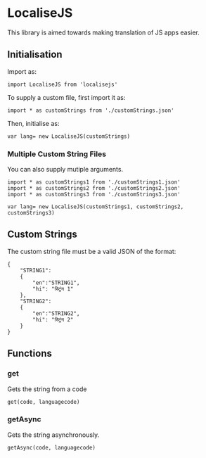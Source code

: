# LocaliseJS

This library is aimed towards making translation of JS apps easier.

## Initialisation

Import as:

    import LocaliseJS from 'localisejs'

To supply a custom file, first import it as:

    import * as customStrings from './customStrings.json'

Then, initialise as:

    var lang= new LocaliseJS(customStrings)



### Multiple Custom String Files

You can also supply mutiple arguments.

    import * as customStrings1 from './customStrings1.json'
    import * as customStrings2 from './customStrings2.json'
    import * as customStrings3 from './customStrings3.json'

    var lang= new LocaliseJS(customStrings1, customStrings2, customStrings3)
    
## Custom Strings

The custom string file must be a valid JSON of the format:

    {
        "STRING1":
        {
            "en":"STRING1",
            "hi": "स्ट्रिंग 1"
        },
        "STRING2":
        {
            "en":"STRING2",
            "hi": "स्ट्रिंग 2"
        }
    }

## Functions

### get

Gets the string from a code

    get(code, languagecode)

### getAsync

Gets the string asynchronously.

    getAsync(code, languagecode)

